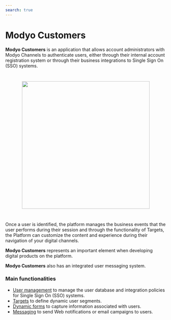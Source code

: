 ```yaml
---
search: true
---
```


# Modyo Customers

**Modyo Customers** is an application that allows account administrators with Modyo Channels to authenticate users, either through their internal account registration system or through their business integrations to Single Sign On (SSO) systems.

<img src="/assets/img/customers/header.jpg" style="margin: 40px auto; width: 400px; display: block;" />

Once a user is identified, the platform manages the business events that the user performs during their session and through the functionality of Targets, the Platform can customize the content and experience during their navigation of your digital channels.

**Modyo Customers** represents an important element when developing digital products on the platform.

**Modyo Customers** also has an integrated user messaging system.

### Main functionalities

- [User management](/en/platform/customers/users.html) to manage the user database and integration policies for Single Sign On (SSO) systems.
- [Targets](/en/platform/customers/targets.html) to define dynamic user segments.
- [Dynamic forms](/en/platform/customers/forms.html) to capture information associated with users.
- [Messaging](/en/platform/customers/messaging.html) to send Web notifications or email campaigns to users.

